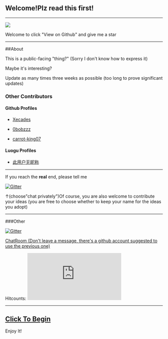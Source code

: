 ## Welcome!Plz read this first!

--------

![](https://camo.githubusercontent.com/31ac3f0ce805dc34a29b615131caa26cbf4dc127/68747470733a2f2f696d672e736869656c64732e696f2f62616467652f62726f777365722d2532306368726f6d6525323025374325323066697265666f782532302537432532306f706572612532302537432532307361666172692532302537432532306965253230253345253344253230392d6c69676874677265792e737667)

Welcome to click "View on Github" and give me a star

--------

##About

This is a public-facing "thing?" (Sorry I don't know how to express it)

Maybe it's interesting?

Update as many times three weeks as possible (too long to prove significant updates)

### Other Contributors

#### Github Profiles

- [Xecades](https://github.com/Xecades)

- [0bobzzz](https://github.com/0bobzzz)

- [carrot-king07](https://github.com/carrot-king07)

#### Luogu Profiles

- [此用户无昵称](https://www.luogu.com.cn/user/305379)

--------

If you reach the **real** end, please tell me

[![Gitter](https://badges.gitter.im/it-is-interesting-github-io/community.svg)](https://gitter.im/it-is-interesting-github-io/community?utm_source=badge&utm_medium=badge&utm_campaign=pr-badge)

↑(choose"chat privately")Of course, you are also welcome to contribute your ideas (you are free to choose whether to keep your name for the ideas you adopt)

--------

###Other

[![Gitter](https://badges.gitter.im/it-is-interesting-github-io/community.svg)](https://gitter.im/it-is-interesting-github-io/community?utm_source=badge&utm_medium=badge&utm_campaign=pr-badge)

[ChatRoom (Don't leave a message, there's a github account suggested to use the previous one)](https://hack.chat/?it-is-interesting)

Hitcounts: 
![](https://www.cutercounter.com/hits.php?id=huxxdkqd&nd=9&style=1)

--------

## [Click To Begin](https://it-is-interesting.github.io/mystery/)

Enjoy It!
